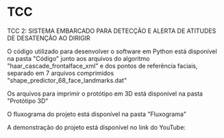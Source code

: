 # TCC

TCC 2: SISTEMA EMBARCADO PARA DETECÇÃO E ALERTA DE ATITUDES DE DESATENÇÃO AO DIRIGIR

O código utilizado para desenvolver o software em Python está disponível na pasta "Código" junto aos arquivos do algoritmo "haar_cascade_frontalface_xml" e dos pontos de referência faciais, separado em 7 arquivos comprimidos "shape_predictor_68_face_landmarks.dat"

Os arquivos para imprimir o protótipo em 3D está disponível na pasta "Protótipo 3D"

O fluxograma do projeto está disponível na pasta "Fluxograma"

A demonstração do projeto está disponível no link do YouTube: 
